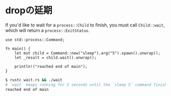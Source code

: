 <!--
# Wait
-->
# dropの延期

If you'd like to wait for a `process::Child` to finish, you must call
`Child::wait`, which will return a `process::ExitStatus`.

```rust,ignore
use std::process::Command;

fn main() {
    let mut child = Command::new("sleep").arg("5").spawn().unwrap();
    let _result = child.wait().unwrap();

    println!("reached end of main");
}
```

```bash
$ rustc wait.rs && ./wait
# `wait` keeps running for 5 seconds until the `sleep 5` command finishes
reached end of main
```
